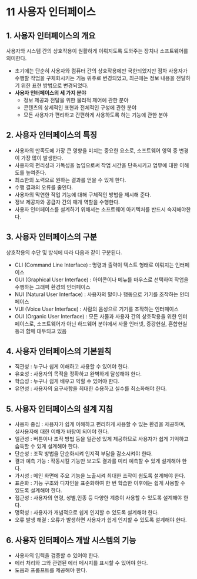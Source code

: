 # 11 사용자 인터페이스

## 1. 사용자 인터페이스의 개요

사용자와 시스템 간의 상호작용이 원활하게 이뤄지도록 도와주는 장치나 소프트웨어를 의미한다.

- 초기에는 단순히 사용자와 컴퓨터 간의 상호작용에만 국한되었지만 점차 사용자가 수행할 작업을 구체화시키는 기능 위주로 변경되었고, 최근에는 정보 내용을 전달하기 위한 표현 방법으로 변경되었다.
- **사용자 인터페이스의 세 가지 분야**
  - 정보 제공과 전달을 위한 물리적 제어에 관한 분야
  - 콘텐츠의 상세적인 표현과 전체적인 구성에 관한 분야
  - 모든 사용자가 편리하고 간편하게 사용하도록 하는 기능에 관한 분야

## 2. 사용자 인터페이스의 특징

- 사용자의 만족도에 가장 큰 영향을 미치는 중요한 요소로, 소프트웨어 영역 중 변경이 가장 많이 발생한다.
- 사용자의 편리성과 가독성을 높임으로써 작업 시간을 단축시키고 업무에 대한 이해도를 높여준다.
- 최소한의 노력으로 원하는 결과를 얻을 수 있게 한다.
- 수행 결과의 오류를 줄인다.
- 사용자의 막연한 작업 기능에 대해 구체적인 방법을 제시해 준다.
- 정보 제공자와 공급자 간의 매개 역할을 수행한다.
- 사용자 인터페이스를 설계하기 위해서는 소프트웨어 아키텍처를 반드시 숙지해야한다.

## 3. 사용자 인터페이스의 구분

상호작용의 수단 및 방식에 따라 다음과 같이 구분된다.

- CLI (Command Line Interface) : 명령과 출력이 텍스트 형태로 이뤄지는 인터페이스
- GUI (Graphical User Interface) : 아이콘이나 메뉴를 마우스로 선택하여 작업을 수행하는 그래픽 환경의 인터페이스
- NUI (Natural User Interface) : 사용자의 말이나 행동으로 기기를 조작하는 인터페이스
- VUI (Voice User Interface) : 사람의 음성으로 기기를 조작하는 인터페이스
- OUI (Organic User Interface) : 모든 사물과 사용자 간의 상호작용을 위한 인터페이스로, 소프트웨어가 아닌 하드웨어 분야에서 사물 인터넷, 증강현실, 혼합현실 등과 함께 대두되고 있음

## 4. 사용자 인터페이스의 기본원칙

- 직관성 : 누구나 쉽게 이해하고 사용할 수 있어야 한다.
- 유효성 : 사용자의 목적을 정확하고 완벽하게 달성해야 한다.
- 학습성 : 누구나 쉽게 배우고 익힐 수 있어야 한다.
- 유연성 : 사용자의 요구사항을 최대한 수용하고 실수를 최소화해야 한다.

## 5. 사용자 인터페이스의 설계 지침

- 사용자 중심 : 사용자가 쉽게 이해하고 편리하게 사용할 수 있는 환경을 제공하며, 실사용자에 대한 이해가 바탕이 되어야 한다.
- 일관성 : 버튼이나 조작 방법 등을 일관성 있게 제공하므로 사용자가 쉽게 기억하고 습득할 수 있게 설계해야 한다.
- 단순성 : 조작 방법을 단순화시켜 인지적 부담을 감소시켜야 한다.
- 결과 예측 가능 : 작동시킬 기능만 보고도 결과를 미리 예측할 수 있게 설계해야 한다.
- 가시성 : 메인 화면에 주요 기능을 노출시켜 최대한 조작이 쉽도록 설계해야 한다.
- 표준화 : 기능 구조와 디자인을 표준화하여 한 번 학습한 이후에는 쉽게 사용할 수 있도록 설계해야 한다.
- 접근성 : 사용자의 연령, 성별,인종 등 다양한 계층이 사용할 수 있도록 설계해야 한다.
- 명확성 : 사용자가 개념적으로 쉽게 인지할 수 있도록 설계해야 한다.
- 오류 발생 해결 : 오류가 발생하면 사용자가 쉽게 인지할 수 있도록 설계해야 한다.

## 6. 사용자 인터페이스 개발 시스템의 기능

- 사용자의 입력을 검증할 수 있어야 한다.
- 에러 처리와 그와 관련된 에러 메시지를 표시할 수 있어야 한다.
- 도움과 프롬프트를 제공해야 한다.